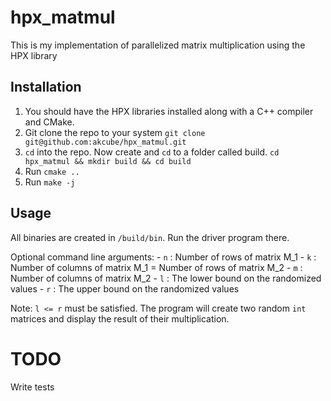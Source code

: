 # hpx_matmul

This is my implementation of parallelized matrix multiplication using the HPX library

## Installation

1. You should have the HPX libraries installed along with a C++ compiler and CMake. 
2. Git clone the repo to your system `git clone git@github.com:akcube/hpx_matmul.git`
3. `cd` into the repo. Now create and `cd` to a folder called build. `cd hpx_matmul && mkdir build && cd build`
4. Run `cmake ..`
5. Run `make -j`

## Usage

All binaries are created in `/build/bin`. Run the driver program there.

Optional command line arguments:
    - `n` : Number of rows of matrix M_1
    - `k` : Number of columns of matrix M_1 = Number of rows of matrix M_2
    - `m` : Number of columns of matrix M_2
    - `l` : The lower bound on the randomized values
    - `r` : The upper bound on the randomized values

Note: `l <= r` must be satisfied.
The program will create two random `int` matrices and display the result of their multiplication. 

# TODO

Write tests